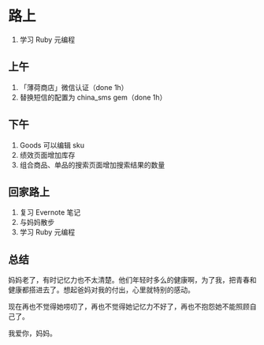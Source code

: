 # 路上

1. 学习 Ruby 元编程

## 上午

1. 「薄荷商店」微信认证（done 1h）
2. 替换短信的配置为 china_sms gem（done 1h）

## 下午

1. Goods 可以编辑 sku
2. 绩效页面增加库存
3. 组合商品、单品的搜索页面增加搜索结果的数量

## 回家路上

1. 复习 Evernote 笔记
2. 与妈妈散步
3. 学习 Ruby 元编程


## 总结

妈妈老了，有时记忆力也不太清楚。他们年轻时多么的健康啊，为了我，把青春和健康都搭进去了。想起爸妈对我的付出，心里就特别的感动。

现在再也不觉得她唠叨了，再也不觉得她记忆力不好了，再也不抱怨她不能照顾自己了。

我爱你，妈妈。




